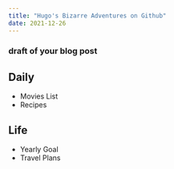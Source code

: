 ```yaml
---
title: "Hugo's Bizarre Adventures on Github"
date: 2021-12-26
---
```

### draft of your blog post
 
 ## Daily
 - Movies List 
 - Recipes
 
 ## Life
 - Yearly Goal
 - Travel Plans
